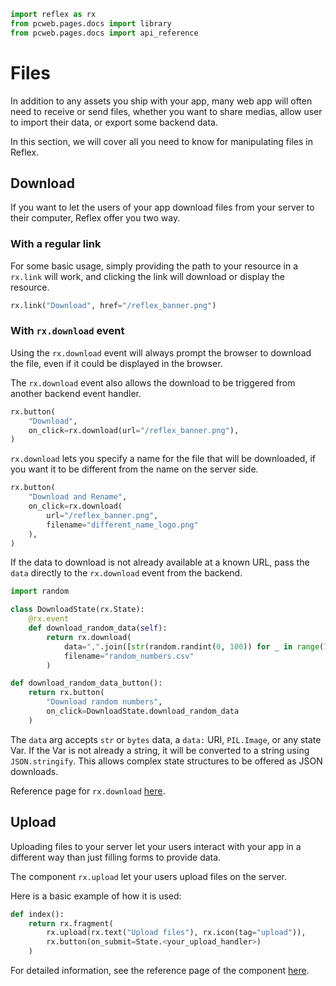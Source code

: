 ```python exec box
import reflex as rx
from pcweb.pages.docs import library
from pcweb.pages.docs import api_reference
```

# Files

In addition to any assets you ship with your app, many web app will often need to receive or send files, whether you want to share medias, allow user to import their data, or export some backend data.

In this section, we will cover all you need to know for manipulating files in Reflex.

## Download

If you want to let the users of your app download files from your server to their computer, Reflex offer you two way.

### With a regular link

For some basic usage, simply providing the path to your resource in a `rx.link` will work, and clicking the link will download or display the resource.

```python demo box
rx.link("Download", href="/reflex_banner.png")
```

### With `rx.download` event

Using the `rx.download` event will always prompt the browser to download the file, even if it could be displayed in the browser.

The `rx.download` event also allows the download to be triggered from another backend event handler.

```python demo box
rx.button(
    "Download",
    on_click=rx.download(url="/reflex_banner.png"),
)
```

`rx.download` lets you specify a name for the file that will be downloaded, if you want it to be different from the name on the server side.

```python demo box
rx.button(
    "Download and Rename",
    on_click=rx.download(
        url="/reflex_banner.png",
        filename="different_name_logo.png"
    ),
)
```

If the data to download is not already available at a known URL, pass the `data` directly to the `rx.download` event from the backend.

```python demo exec box
import random

class DownloadState(rx.State):
    @rx.event
    def download_random_data(self):
        return rx.download(
            data=",".join([str(random.randint(0, 100)) for _ in range(10)]),
            filename="random_numbers.csv"
        )

def download_random_data_button():
    return rx.button(
        "Download random numbers",
        on_click=DownloadState.download_random_data
    )
```

The `data` arg accepts `str` or `bytes` data, a `data:` URI, `PIL.Image`, or any state Var. If the Var is not already a string, it will be converted to a string using `JSON.stringify`. This allows complex state structures to be offered as JSON downloads.

Reference page for `rx.download` [here]({api_reference.special_events.path}#rx.download).

## Upload

Uploading files to your server let your users interact with your app in a different way than just filling forms to provide data.

The component `rx.upload` let your users upload files on the server.

Here is a basic example of how it is used:

```python
def index():
    return rx.fragment(
        rx.upload(rx.text("Upload files"), rx.icon(tag="upload")),
        rx.button(on_submit=State.<your_upload_handler>)
    )
```

For detailed information, see the reference page of the component [here]({library.forms.upload.path}).
